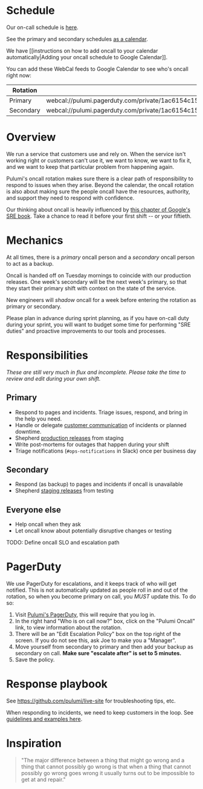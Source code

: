 # Schedule

Our on-call schedule is [here](https://docs.google.com/spreadsheets/d/1EOZTw_HfXb37oiX9_I765H1eKJE7HAxVZgQJ8VbGACg/edit#gid=0).

See the primary and secondary schedules [as a calendar](https://calendar.google.com/calendar/embed?title=Pulumi%20Oncall&amp;height=600&amp;wkst=1&amp;bgcolor=%23FFFFFF&amp;src=au6qoa0bsoe3ctaq41qrm8nbbug02jak%40import.calendar.google.com&amp;color=%232F6309&amp;src=ppbjs9685famnbe0mcb2pvic91aq8ad4%40import.calendar.google.com&amp;color=%235F6B02&amp;ctz=America%2FLos_Angeles).

We have [[instructions on how to add oncall to your calendar automatically|Adding your oncall schedule to Google Calendar]].

You can add these WebCal feeds to Google Calendar to see who's oncall right now:

| Rotation | WebCal feed |
| --- | --- |
| Primary | webcal://pulumi.pagerduty.com/private/1ac6154c1561df2337fde2dec1f8660d396ba4dca9690606573ee2ad91661761/feed/PDW8FBN |
| Secondary | webcal://pulumi.pagerduty.com/private/1ac6154c1561df2337fde2dec1f8660d396ba4dca9690606573ee2ad91661761/feed/PKO4HT1 |

# Overview

We run a service that customers use and rely on.  When the service isn't working right or customers can't use it, we want to know, we want to fix it, and we want to keep that particular problem from happening again.

Pulumi's oncall rotation makes sure there is a clear path of responsibility to respond to issues when they arise.  Beyond the calendar, the oncall rotation is also about making sure the people oncall have the resources, authority, and support they need to respond with confidence.

Our thinking about oncall is heavily influenced by [this chapter of Google's SRE book](https://landing.google.com/sre/book/chapters/being-on-call.html). Take a chance to read it before your first shift -- or your fiftieth.

# Mechanics

At all times, there is a *primary* oncall person and a *secondary* oncall person to act as a backup.

Oncall is handed off on Tuesday mornings to coincide with our production releases.  One week's secondary will be the next week's primary, so that they start their primary shift with context on the state of the service.

New engineers will *shadow* oncall for a week before entering the rotation as primary or secondary. 

Please plan in advance during sprint planning, as if you have on-call duty during your sprint, you will want to budget some time for performing "SRE duties" and proactive improvements to our tools and processes.

# Responsibilities

_These are still very much in flux and incomplete. Please take the time to review and edit during your own shift._

## Primary

* Respond to pages and incidents. Triage issues, respond, and bring in the help you need.
* Handle or delegate [customer communication](https://github.com/pulumi/home/wiki/Customer-communications-during-an-incident) of incidents or planned downtime.
* Shepherd [production releases](https://github.com/pulumi/home/wiki/Weekly-release-process) from staging
* Write post-mortems for outages that happen during your shift
* Triage notifications (`#ops-notifications` in Slack) once per business day

## Secondary

* Respond (as backup) to pages and incidents if oncall is unavailable
* Shepherd [staging releases](https://github.com/pulumi/home/wiki/Weekly-release-process) from testing

## Everyone else

* Help oncall when they ask
* Let oncall know about potentially disruptive changes or testing

TODO: Define oncall SLO and escalation path

# PagerDuty

We use PagerDuty for escalations, and it keeps track of who will get notified. This is not automatically updated as people roll in and out of the rotation, so when you become primary on call, you *MUST* update this. To do so:

1. Visit [Pulumi's PagerDuty](https://pulumi.pagerduty.com/incidents), this will require that you log in.
2. In the right hand "Who is on call now?" box, click on the "Pulumi Oncall" link, to view information about the rotation.
3. There will be an "Edit Escalation Policy" box on the top right of the screen. If you do not see this, ask Joe to make you a "Manager".
4. Move yourself from secondary to primary and then add your backup as secondary on call. **Make sure "escalate after" is set to 5 minutes.**
5. Save the policy.

# Response playbook

See https://github.com/pulumi/live-site for troubleshooting tips, etc.

When responding to incidents, we need to keep customers in the loop. See [guidelines and examples here](https://github.com/pulumi/home/wiki/Customer-communications-during-an-incident).

# Inspiration

> "The major difference between a thing that might go wrong and a thing that cannot possibly go wrong is that when a thing that cannot possibly go wrong goes wrong it usually turns out to be impossible to get at and repair."
